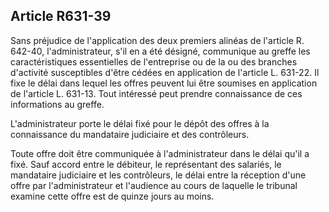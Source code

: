 Article R631-39
----
Sans préjudice de l'application des deux premiers alinéas de l'article R.
642-40, l'administrateur, s'il en a été désigné, communique au greffe les
caractéristiques essentielles de l'entreprise ou de la ou des branches
d'activité susceptibles d'être cédées en application de l'article L. 631-22. Il
fixe le délai dans lequel les offres peuvent lui être soumises en application de
l'article L. 631-13. Tout intéressé peut prendre connaissance de ces
informations au greffe.

L'administrateur porte le délai fixé pour le dépôt des offres à la connaissance
du mandataire judiciaire et des contrôleurs.

Toute offre doit être communiquée à l'administrateur dans le délai qu'il a fixé.
Sauf accord entre le débiteur, le représentant des salariés, le mandataire
judiciaire et les contrôleurs, le délai entre la réception d'une offre par
l'administrateur et l'audience au cours de laquelle le tribunal examine cette
offre est de quinze jours au moins.
